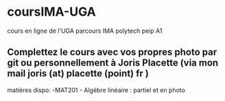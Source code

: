 # coursIMA-UGA
cours en ligne de l'UGA parcours IMA polytech peip A1

## Complettez le cours avec vos propres photo par git ou personnellement à Joris Placette (via mon mail joris (at) placette (point) fr )

matières dispo:
-MAT201 - Algèbre linéaire : partiel et en photo
